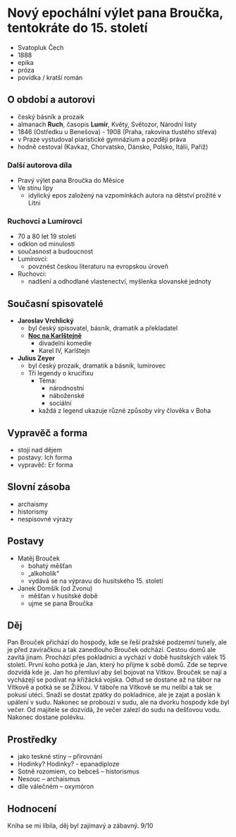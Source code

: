 # Nový epochální výlet pana Broučka, tentokráte do 15. století

- Svatopluk Čech
- 1888
- epika
- próza
- povídka / kratší román

## O období a autorovi

- český básník a prozaik
- almanach **Ruch**, časopis **Lumír**, Květy, Světozor, Národní listy
- 1846 (Ostředku u Benešova) - 1908 (Praha, rakovina tlustého střeva)
- v Praze vystudoval piaristické gymnázium a později práva
- hodně cestoval (Kavkaz, Chorvatsko, Dánsko, Polsko, Itálii, Paříž)

### Další autorova díla

- Pravý výlet pana Broučka do Měsíce
- Ve stínu lípy
  - idylický epos založený na vzpomínkách autora na dětství prožité v Litni

### Ruchovci a Lumírovci

- 70 a 80 let 19 století
- odklon od minulosti
- současnost a budoucnost
- Lumírovci:
  - povznést českou literaturu na evropskou úroveň
- Ruchovci:
  - nadšení a odhodlané vlastenectví, myšlenka slovanské jednoty

## Současní spisovatelé

- **Jaroslav Vrchlický**
  - byl český spisovatel, básník, dramatik a překladatel
  - [**Noc na Karlštejně**](./Noc_na_Karlstejne.md)
    - divadelní komedie
    - Karel IV, Karlštejn
- **Julius Zeyer**
  - byl český prozaik, dramatik a básník, lumírovec
  - Tři legendy o krucifixu
    - Téma:
      - národnostní
      - náboženské
      - sociální
    - každá z legend ukazuje různé způsoby víry člověka v Boha

## Vypravěč a forma

- stojí nad dějem
- postavy: Ich forma
- vypravěč: Er forma

## Slovní zásoba

- archaismy
- historismy
- nespisovné výrazy

## Postavy

- Matěj Brouček
  - bohatý měšťan
  - „alkoholik“
  - vydává se na výpravu do husitského 15. století
- Janek Domšík (od Zvonu)
  - měšťan v husitské době
  - ujme se pana Broučka

## Děj

Pan Brouček přichází do hospody, kde se řeší pražské podzemní tunely, ale je před zavíračkou a tak zanedlouho Brouček odchází. Cestou domů ale zavítá jinam. Prochází přes pokladnici a vychází v době husitských válek 15 století. První koho potká je Jan, který ho přijme k sobě domů. Zde se teprve dozvídá kde je. Jan ho přemluví aby šel bojovat na Vítkov. Brouček se nají a vycházejí se podívat na křižácká vojska. Odtud se dostane až na tábor na Vítkově a potká se se Žižkou. V táboře na Vítkově se mu nelíbí a tak se pokusí utéci. Snaží se dostat zpátky do pokladnice, ale je zajat a poslán k upálení v sudu. Nakonec se probouzí v sudu, ale na dvorku hospody kde byl večer. Od majitele se dozvídá, že večer zalezl do sudu na dešťovou vodu. Nakonec dostane polévku.

## Prostředky

- jako teskné stíny – přirovnání
- Hodinky? Hodinky? - epanadiploze
- Sotně rozomiem, co bebceš – historismus
- Nesouc – archaismus
- díle válečném – oxymóron

## Hodnocení

Kniha se mi líbila, děj byl zajímavý a zábavný. 9/10
